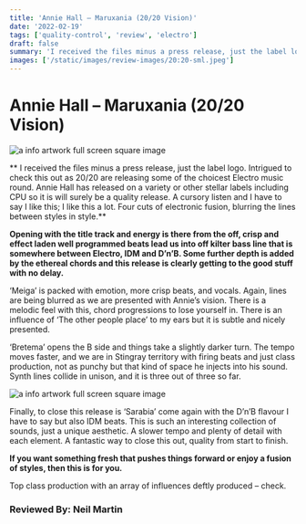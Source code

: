 ```yaml
---
title: 'Annie Hall – Maruxania (20/20 Vision)'
date: '2022-02-19'
tags: ['quality-control', 'review', 'electro']
draft: false
summary: 'I received the files minus a press release, just the label logo. Intrigued to check this out as 20/20 are releasing some of the choicest Electro music round.'
images: ['/static/images/review-images/20:20-sml.jpeg']
---
```


# Annie Hall – Maruxania (20/20 Vision)

<div className="my-1 px-2 phone: w-full desktop: overflow-hidden xl:my-1 xl:px-2 xl:w-1/2">
  <Image
    alt="a info artwork full screen square image"
    src="/static/images/review-images/20:20-sml.jpeg"
    width={700}
    height={700}
  />
</div>

** I received the files minus a press release, just the label logo. Intrigued to check this out as 20/20 are releasing some of the choicest Electro music round. Annie Hall has released on a variety or other stellar labels including CPU so it is will surely be a quality release. A cursory listen and I have to say I like this; I like this a lot. Four cuts of electronic fusion, blurring the lines between styles in style.**

**Opening with the title track and energy is there from the off, crisp and effect laden well programmed beats lead us into off kilter bass line that is somewhere between Electro, IDM and D’n’B. Some further depth is added by the ethereal chords and this release is clearly getting to the good stuff with no delay.**

‘Meiga’ is packed with emotion, more crisp beats, and vocals. Again, lines are being blurred as we are presented with Annie’s vision. There is a melodic feel with this, chord progressions to lose yourself in. There is an influence of ‘The other people place’ to my ears but it is subtle and nicely presented.

‘Bretema’ opens the B side and things take a slightly darker turn. The tempo moves faster, and we are in Stingray territory with firing beats and just class production, not as punchy but that kind of space he injects into his sound. Synth lines collide in unison, and it is three out of three so far.

<div className="my-1 px-2 phone: w-full desktop: overflow-hidden xl:my-1 xl:px-2 xl:w-1/2">
  <Image
    alt="a info artwork full screen square image"
    src="/static/images/review-images/annie-sml.jpeg"
    width={700}
    height={700}
  />
</div>

Finally, to close this release is ‘Sarabia’ come again with the D’n’B flavour I have to say but also IDM beats. This is such an interesting collection of sounds, just a unique aesthetic. A slower tempo and plenty of detail with each element. A fantastic way to close this out, quality from start to finish.

**If you want something fresh that pushes things forward or enjoy a fusion of styles, then this is for you.**

Top class production with an array of influences deftly produced – check.

### Reviewed By: Neil Martin
